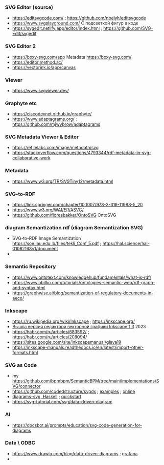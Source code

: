 ### SVG Editor (source)
- https://editsvgcode.com/ ; https://github.com/nbelyh/editsvgcode
- https://www.svgplayground.com/ С подсветкой фигур в коде
- https://svgedit.netlify.app/editor/index.html ; https://github.com/SVG-Edit/svgedit

### SVG Editor 2
- https://boxy-svg.com/app Metadata https://boxy-svg.com/
- https://editor.method.ac/
- https://vectorink.io/app/canvas

### Viewer
- https://www.svgviewer.dev/
    
### Graphyte etc
- https://ciscodevnet.github.io/graphyte/
- https://www.adaptagrams.org/ ; https://github.com/mjwybrow/adaptagrams
  
### SVG Metadata Viewer & Editor
- https://refilelabs.com/image/metadata/svg
- https://stackoverflow.com/questions/4793344/rdf-metadata-in-svg-collaborative-work

### Metadata
- https://www.w3.org/TR/SVGTiny12/metadata.html

### SVG-to-RDF
- https://link.springer.com/chapter/10.1007/978-3-319-11988-5_20
- https://www.w3.org/WAI/ER/ASVG/
- https://github.com/floresbakker/OntoSVG OntoSVG

### diagram Semantization rdf (diagram Semantization SVG)
- SVG-to-RDF Image Semantization https://soe.lau.edu.lb/files/tekli_Conf_5.pdf ; https://hal.science/hal-01082168v1/document
- 
### Semantic Repository 
- https://www.ontotext.com/knowledgehub/fundamentals/what-is-rdf/
- https://www.obitko.com/tutorials/ontologies-semantic-web/rdf-graph-and-syntax.html
- https://graphwise.ai/blog/semantization-of-regulatory-documents-in-aeco/

 ### Inkscape
 - https://ru.wikipedia.org/wiki/Inkscape ; https://inkscape.org/
 - [Вышла версия редактора векторной графики Inkscape 1.3](https://habr.com/ru/news/749994/) 2023
 - https://habr.com/ru/articles/683592/ ; https://habr.com/ru/articles/208094/
 - https://sites.google.com/site/inkscapemanual/glava19
 - https://inkscape-manuals.readthedocs.io/en/latest/import-other-formats.html

### SVG as Code 
- my https://github.com/bpmbpm/SemanticBPM/tree/main/implementations/SVG/connector
- https://github.com/codedstructure/svgdx ; [examples](https://github.com/codedstructure/svgdx/blob/main/examples/README.md) ; [online](https://svgdx.net/)
- [diagrams-svg, Haskell](https://github.com/diagrams/diagrams-svg) ; [quickstart](https://archives.haskell.org/projects.haskell.org/diagrams/doc/quickstart.html)
- https://svg-tutorial.com/svg/data-driven-diagram

### AI
- https://docsbot.ai/prompts/education/svg-code-generation-for-diagrams

### Data \ ODBC
- https://www.drawio.com/blog/data-driven-diagrams ; [grafana](https://play.grafana.org/d/7p7JkqWVz/panel-tests-canvas-examples?orgId=1&from=now-6h&to=now&timezone=utc)
- 

